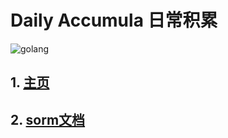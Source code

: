 # Daily Accumula 日常积累
![golang](https://timgsa.baidu.com/timg?image&quality=80&size=b9999_10000&sec=1565171923259&di=b6052e760f693a905d132f55503f134b&imgtype=0&src=http%3A%2F%2F5b0988e595225.cdn.sohucs.com%2Fimages%2F20180906%2F399142de6a704b90a9248a1485cd0170.png)
## 1.  [主页](https://srlemon.github.io)

## 2. [sorm文档](https://srlemon.github.io/sorm/)
